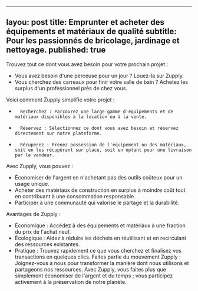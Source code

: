 ___
layou: post
title: Emprunter et acheter des équipements et matériaux de qualité
subtitle: Pour les passionnés de bricolage, jardinage et nettoyage.
published: true
---
Trouvez tout ce dont vous avez besoin pour votre prochain projet :
* Vous avez besoin d'une perceuse pour un jour ? Louez-la sur Zupply.
* Vous cherchez des carreaux pour finir votre salle de bain ? Achetez les surplus d'un professionnel près de chez vous.

Voici comment Zupply simplifie votre projet :
* 		Recherchez : Parcourez une large gamme d'équipements et de matériaux disponibles à la location ou à la vente.
* 		Réservez : Sélectionnez ce dont vous avez besoin et réservez directement sur notre plateforme.
* 		Récupérez : Prenez possession de l'équipement ou des matériaux, soit en les récupérant sur place, soit en optant pour une livraison par le vendeur.

Avec Zupply, vous pouvez :
* Économiser de l'argent en n'achetant pas des outils coûteux pour un usage unique.
* Acheter des matériaux de construction en surplus à moindre coût tout en contribuant à une consommation responsable.
* Participer à une communauté qui valorise le partage et la durabilité.

Avantages de Zupply :
* Économique : Accédez à des équipements et matériaux à une fraction du prix de l'achat neuf.
* Écologique : Aidez à réduire les déchets en réutilisant et en recirculant des ressources existantes.
* Pratique : Trouvez rapidement ce que vous cherchez et finalisez vos transactions en quelques clics.
Faites partie du mouvement Zupply :
Joignez-vous à nous pour transformer la manière dont nous utilisons et partageons nos ressources. Avec Zupply, vous faites plus que simplement économiser de l'argent et du temps ; vous participez activement à la préservation de notre planète.
